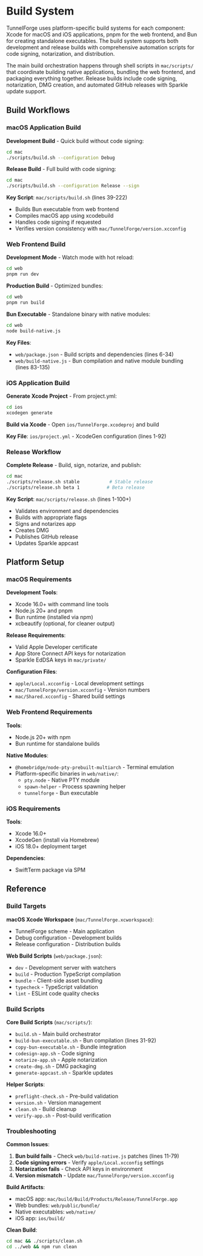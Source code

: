 <!-- Generated: 2025-06-21 16:24:00 UTC -->
# Build System

TunnelForge uses platform-specific build systems for each component: Xcode for macOS and iOS applications, pnpm for the web frontend, and Bun for creating standalone executables. The build system supports both development and release builds with comprehensive automation scripts for code signing, notarization, and distribution.

The main build orchestration happens through shell scripts in `mac/scripts/` that coordinate building native applications, bundling the web frontend, and packaging everything together. Release builds include code signing, notarization, DMG creation, and automated GitHub releases with Sparkle update support.

## Build Workflows

### macOS Application Build

**Development Build** - Quick build without code signing:
```bash
cd mac
./scripts/build.sh --configuration Debug
```

**Release Build** - Full build with code signing:
```bash
cd mac
./scripts/build.sh --configuration Release --sign
```

**Key Script**: `mac/scripts/build.sh` (lines 39-222)
- Builds Bun executable from web frontend
- Compiles macOS app using xcodebuild
- Handles code signing if requested
- Verifies version consistency with `mac/TunnelForge/version.xcconfig`

### Web Frontend Build

**Development Mode** - Watch mode with hot reload:
```bash
cd web
pnpm run dev
```

**Production Build** - Optimized bundles:
```bash
cd web
pnpm run build
```

**Bun Executable** - Standalone binary with native modules:
```bash
cd web
node build-native.js
```

**Key Files**:
- `web/package.json` - Build scripts and dependencies (lines 6-34)
- `web/build-native.js` - Bun compilation and native module bundling (lines 83-135)

### iOS Application Build

**Generate Xcode Project** - From project.yml:
```bash
cd ios
xcodegen generate
```

**Build via Xcode** - Open `ios/TunnelForge.xcodeproj` and build

**Key File**: `ios/project.yml` - XcodeGen configuration (lines 1-92)

### Release Workflow

**Complete Release** - Build, sign, notarize, and publish:
```bash
cd mac
./scripts/release.sh stable           # Stable release
./scripts/release.sh beta 1          # Beta release
```

**Key Script**: `mac/scripts/release.sh` (lines 1-100+)
- Validates environment and dependencies
- Builds with appropriate flags
- Signs and notarizes app
- Creates DMG
- Publishes GitHub release
- Updates Sparkle appcast

## Platform Setup

### macOS Requirements

**Development Tools**:
- Xcode 16.0+ with command line tools
- Node.js 20+ and pnpm
- Bun runtime (installed via npm)
- xcbeautify (optional, for cleaner output)

**Release Requirements**:
- Valid Apple Developer certificate
- App Store Connect API keys for notarization
- Sparkle EdDSA keys in `mac/private/`

**Configuration Files**:
- `apple/Local.xcconfig` - Local development settings
- `mac/TunnelForge/version.xcconfig` - Version numbers
- `mac/Shared.xcconfig` - Shared build settings

### Web Frontend Requirements

**Tools**:
- Node.js 20+ with npm
- Bun runtime for standalone builds

**Native Modules**:
- `@homebridge/node-pty-prebuilt-multiarch` - Terminal emulation
- Platform-specific binaries in `web/native/`:
  - `pty.node` - Native PTY module
  - `spawn-helper` - Process spawning helper
  - `tunnelforge` - Bun executable

### iOS Requirements

**Tools**:
- Xcode 16.0+
- XcodeGen (install via Homebrew)
- iOS 18.0+ deployment target

**Dependencies**:
- SwiftTerm package via SPM

## Reference

### Build Targets

**macOS Xcode Workspace** (`mac/TunnelForge.xcworkspace`):
- TunnelForge scheme - Main application
- Debug configuration - Development builds
- Release configuration - Distribution builds

**Web Build Scripts** (`web/package.json`):
- `dev` - Development server with watchers
- `build` - Production TypeScript compilation
- `bundle` - Client-side asset bundling
- `typecheck` - TypeScript validation
- `lint` - ESLint code quality checks

### Build Scripts

**Core Build Scripts** (`mac/scripts/`):
- `build.sh` - Main build orchestrator
- `build-bun-executable.sh` - Bun compilation (lines 31-92)
- `copy-bun-executable.sh` - Bundle integration
- `codesign-app.sh` - Code signing
- `notarize-app.sh` - Apple notarization
- `create-dmg.sh` - DMG packaging
- `generate-appcast.sh` - Sparkle updates

**Helper Scripts**:
- `preflight-check.sh` - Pre-build validation
- `version.sh` - Version management
- `clean.sh` - Build cleanup
- `verify-app.sh` - Post-build verification

### Troubleshooting

**Common Issues**:

1. **Bun build fails** - Check `web/build-native.js` patches (lines 11-79)
2. **Code signing errors** - Verify `apple/Local.xcconfig` settings
3. **Notarization fails** - Check API keys in environment
4. **Version mismatch** - Update `mac/TunnelForge/version.xcconfig`

**Build Artifacts**:
- macOS app: `mac/build/Build/Products/Release/TunnelForge.app`
- Web bundles: `web/public/bundle/`
- Native executables: `web/native/`
- iOS app: `ios/build/`

**Clean Build**:
```bash
cd mac && ./scripts/clean.sh
cd ../web && npm run clean
```